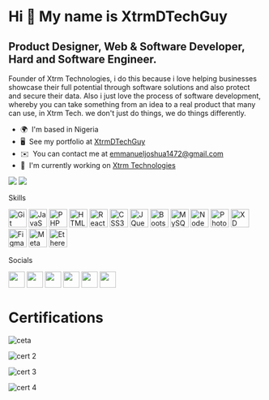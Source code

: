 Hi 👋 My name is XtrmDTechGuy
=============================

Product Designer, Web & Software Developer, Hard and Software Engineer.
-------------------------------------------------------------------

Founder of Xtrm Technologies, i do this because i love helping businesses showcase their full potential through software solutions and also protect and secure their data. Also i just love the process of software development, whereby you can take something from an idea to a real product that many can use, in Xtrm Tech. we don't just do things, we do things differently.

*   🌍  I'm based in Nigeria
*   🖥️  See my portfolio at [XtrmDTechGuy](http://Xtrmtechnologies.tech)
*   ✉️  You can contact me at [emmanueljoshua1472@gmail.com](mailto:emmanueljoshua1472@gmail.com)
*   🚀  I'm currently working on [Xtrm Technologies](http://Xtrmtechnologies.tech)

<a href="https://www.github.com/XTRMDTECHGUY1" target="_blank" rel="noreferrer">
<img src="https://img.shields.io/github/followers/XTRMDTECHGUY1?logo=github&style=for-the-badge&color=0891b2&labelColor=1c1917" /></a>
<a href="https://www.twitter.com/d_xtrm" target="_blank" rel="noreferrer">
<img src="https://img.shields.io/twitter/follow/d_xtrm?logo=twitter&style=for-the-badge&color=0891b2&labelColor=1c1917"/></a>

Skills 
<p align="left">
<a href="https://git-scm.com/" target="_blank" rel="noreferrer">
  <img src="https://raw.githubusercontent.com/danielcranney/readme-generator/main/public/icons/skills/git-colored.svg" width="36" height="36" alt="Git" /></a>
<a href="https://developer.mozilla.org/en-US/docs/Web/JavaScript" target="_blank" rel="noreferrer">
  <img src="https://raw.githubusercontent.com/danielcranney/readme-generator/main/public/icons/skills/javascript-colored.svg" width="36" height="36" alt="JavaScript" /></a>
<a href="https://www.php.net/" target="_blank" rel="noreferrer">
  <img src="https://raw.githubusercontent.com/danielcranney/readme-generator/main/public/icons/skills/php-colored.svg" width="36" height="36" alt="PHP" /></a>
<a href="https://developer.mozilla.org/en-US/docs/Glossary/HTML5" target="_blank" rel="noreferrer">
  <img src="https://raw.githubusercontent.com/danielcranney/readme-generator/main/public/icons/skills/html5-colored.svg" width="36" height="36" alt="HTML5" /></a>
<a href="https://reactjs.org/" target="_blank" rel="noreferrer">
  <img src="https://raw.githubusercontent.com/danielcranney/readme-generator/main/public/icons/skills/react-colored.svg" width="36" height="36" alt="React" /></a>
<a href="https://www.w3.org/TR/CSS/#css" target="_blank" rel="noreferrer"><img src="https://raw.githubusercontent.com/danielcranney/readme-generator/main/public/icons/skills/css3-colored.svg" width="36" height="36" alt="CSS3" /></a>
<a href="https://jquery.com/" target="_blank" rel="noreferrer"><img src="https://raw.githubusercontent.com/danielcranney/readme-generator/main/public/icons/skills/jquery-colored.svg" width="36" height="36" alt="JQuery" /></a>
<a href="https://getbootstrap.com/" target="_blank" rel="noreferrer"><img src="https://raw.githubusercontent.com/danielcranney/readme-generator/main/public/icons/skills/bootstrap-colored.svg" width="36" height="36" alt="Bootstrap" /></a>
<a href="https://www.mysql.com/" target="_blank" rel="noreferrer"><img src="https://raw.githubusercontent.com/danielcranney/readme-generator/main/public/icons/skills/mysql-colored.svg" width="36" height="36" alt="MySQL" /></a>
<a href="https://nodejs.org/en/" target="_blank" rel="noreferrer"><img src="https://raw.githubusercontent.com/danielcranney/readme-generator/main/public/icons/skills/nodejs-colored.svg" width="36" height="36" alt="NodeJS" /></a>
<a href="https://www.adobe.com/uk/products/photoshop.html" target="_blank" rel="noreferrer"><img src="https://raw.githubusercontent.com/danielcranney/readme-generator/main/public/icons/skills/photoshop-colored-dark.svg" width="36" height="36" alt="Photoshop" /></a>
<a href="https://www.adobe.com/uk/products/xd.html" target="_blank" rel="noreferrer"><img src="https://raw.githubusercontent.com/danielcranney/readme-generator/main/public/icons/skills/xd-colored-dark.svg" width="36" height="36" alt="XD" /></a>
<a href="https://www.figma.com/" target="_blank" rel="noreferrer"><img src="https://raw.githubusercontent.com/danielcranney/readme-generator/main/public/icons/skills/figma-colored.svg" width="36" height="36" alt="Figma" /></a>
<a href="https://metamask.io/" target="_blank" rel="noreferrer"><img src="https://raw.githubusercontent.com/danielcranney/readme-generator/main/public/icons/skills/metamask-colored.svg" width="36" height="36" alt="MetaMask" /></a>
<a href="https://ethereum.org/en/" target="_blank" rel="noreferrer"><img src="https://raw.githubusercontent.com/danielcranney/readme-generator/main/public/icons/skills/ethereum-colored.svg" width="36" height="36" alt="Ethereum" /></a>
</p>
                    
Socials

<p align="left"> <a href="https://www.behance.com/XtrmDTechGuy." target="_blank" rel="noreferrer"><img src="https://raw.githubusercontent.com/danielcranney/readme-generator/main/public/icons/socials/behance.svg" width="32" height="32" /></a> <a href="https://www.github.com/XTRMDTECHGUY1" target="_blank" rel="noreferrer"><img src="https://raw.githubusercontent.com/danielcranney/readme-generator/main/public/icons/socials/github-dark.svg" width="32" height="32" /></a> <a href="http://www.instagram.com/xtrmdtechguy" target="_blank" rel="noreferrer"><img src="https://raw.githubusercontent.com/danielcranney/readme-generator/main/public/icons/socials/instagram.svg" width="32" height="32" /></a> <a href="https://www.linkedin.com/in/xtrmdtechguy" target="_blank" rel="noreferrer"><img src="https://raw.githubusercontent.com/danielcranney/readme-generator/main/public/icons/socials/linkedin.svg" width="32" height="32" /></a> <a href="https://www.twitter.com/d_xtrm" target="_blank" rel="noreferrer"><img src="https://raw.githubusercontent.com/danielcranney/readme-generator/main/public/icons/socials/twitter.svg" width="32" height="32" /></a> <a href="https://www.youtube.com/@XtrmDTechguy" target="_blank" rel="noreferrer"><img src="https://raw.githubusercontent.com/danielcranney/readme-generator/main/public/icons/socials/youtube.svg" width="32" height="32" /></a></p>

<h1> Certifications </h1>

![ceta](https://github.com/XTRMDTECHGUY1/XTRMDTECHGUY1/assets/88555638/4284ec99-35b8-45dc-a2e1-5456134f5227)


![cert 2](https://github.com/XTRMDTECHGUY1/XTRMDTECHGUY1/assets/88555638/4b8dd6e1-00f9-44d2-aef8-a3beca56c68a)


![cert 3](https://github.com/XTRMDTECHGUY1/XTRMDTECHGUY1/assets/88555638/cbcfa866-80e0-44af-9d20-b92fffa92a70)


![cert 4](https://github.com/XTRMDTECHGUY1/XTRMDTECHGUY1/assets/88555638/1a44a4bd-8815-436e-8169-ef112db64190)

























